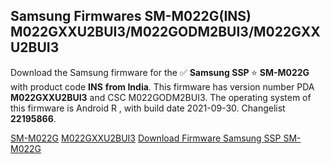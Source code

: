 <h2>Samsung Firmwares SM-M022G(INS) M022GXXU2BUI3/M022GODM2BUI3/M022GXXU2BUI3</h2>
Download the Samsung firmware for the ✅ <strong>Samsung SSP </strong> ⭐ <strong>SM-M022G</strong> with product code <strong>INS</strong> <strong> from India</strong>. This firmware has version number PDA <strong>M022GXXU2BUI3</strong> and CSC M022GODM2BUI3. The operating system of this firmware is Android R , with build date 2021-09-30. Changelist <strong>22195866</strong>.


[SM-M022G](https://samfirm.shop/samsung/model/SM-M022G)
[M022GXXU2BUI3](https://samfirm.shop/samsung/pda/M022GXXU2BUI3)
[Download Firmware Samsung SSP SM-M022G](https://samfirm.shop/samsung/firmware/462471)
